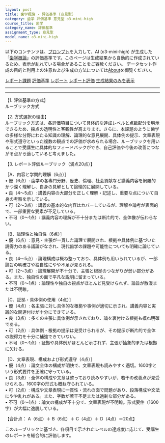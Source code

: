 ```yaml
---
layout: post
title: 歯学概論 - 評価基準 (意見型)
category: 歯学 評価基準 意見型 o3-mini-high
course_title: 歯学
category_name: 評価基準
assignment_type: 意見型
model_name: o3-mini-high
---
```


以下のコンテンツは、[プロンプト](https://github.com/takedatoshiyuki/synthetic_assignments/tree/main/generated/歯学/o3-mini-high/prompt_評価基準-意見型.md)を入力して、AI (o3-mini-high) が生成した「[歯学概論](/contents/歯学/)」の評価基準です。このページは生成結果から自動的に作成されているため、表示が乱れている場合があることをご容赦ください。
データセット作成の目的と利用上の注意および生成の方法については[About](/About)を御覧ください。

[レポート課題](../レポート課題-意見型)
[評価基準](../評価基準-意見型)
[レポート](../レポート-意見型)
[レポート評価](../レポート評価-意見型)
[生成結果のみを表示](https://github.com/takedatoshiyuki/synthetic_assignments/tree/main/generated/歯学/o3-mini-high/評価基準-意見型.md)
  

***
***
  
【1. 評価基準の方式】  
ルーブリック方式

【2. 方式選択の理由】  
ルーブリック方式は、各評価項目について具体的な達成レベルと点数配分を明示できるため、採点の透明性と客観性が高まります。さらに、本課題のように歯学の多様な分野にわたる知識の理解、論理的な意見展開、具体例の提示、文章表現や形式遵守といった複数の観点での評価が求められる場合、ルーブリックを用いることで受講生に具体的なフィードバックができ、自己評価や今後の改善につながる点から適していると考えました。

【3. レポート評価ルーブリック（満点20点）】

［A．内容と学問的理解（6点）］  
• 優（6点）: 歯学の各専門分野、歴史、倫理、社会貢献など講義内容を網羅的かつ深く理解し、自身の見解として論理的に展開している。  
• 良（4～5点）: 講義内容の大部分を正しく理解・記述し、重要な点について自身の考察を示している。  
• 可（2～3点）: 講義の基本的な内容はカバーしているが、理解や論考が表面的で、一部重要な要素が不足している。  
• 不可（0～1点）: 講義内容の理解が不十分または断片的で、全体像が伝わらない。

［B．論理性と独自性（6点）］  
• 優（6点）: 意見・主張が一貫した論理で展開され、根拠や具体例に基づいた説得力のある議論がなされ、現代歯学の課題や可能性についても明確に論じている。  
• 良（4～5点）: 論理構成は概ね整っており、具体例も用いられているが、一部論旨の明確さや独自性にやや不足が見られる。  
• 可（2～3点）: 論理展開が不十分で、主張と根拠のつながりが弱い部分がある。また、独自性の面で平凡な説明に留まっている。  
• 不可（0～1点）: 論理性や独自の視点がほとんど見受けられず、論旨が散漫または不明瞭。

［C．証拠・具体例の使用（4点）］  
• 優（4点）: 各主張に対し具体的な根拠や事例が適切に示され、講義内容と実践的な関連付けが十分にできている。  
• 良（3点）: 多くの主張に具体例が示されており、論を裏付ける根拠も概ね明確である。  
• 可（2点）: 具体例・根拠の提示は見受けられるが、その提示が断片的で全体の説得力を十分に補強できていない。  
• 不可（0～1点）: 証拠や具体例がほとんど示されず、主張が抽象的または根拠に欠ける。

［D．文章表現、構成および形式遵守（4点）］  
• 優（4点）: 論文全体の構成が明快で、文章表現も読みやすく適切。1600字という形式要件を正確に守っている。  
• 良（3点）: 全体の構成や文章は整っており読みやすいが、若干の改善点が見受けられる。1600字の形式も概ね守られている。  
• 可（2点）: 構成や文章表現に一貫性・流れの面で問題があり、段落構成や文法にやや乱れがある。また、字数が若干不足または過剰な部分がある。  
• 不可（0～1点）: 論文の構成が不十分で、文章表現が不明瞭。形式要件（1600字）が大幅に逸脱している。

【合計点： A（6点）＋ B（6点）＋ C（4点）＋ D（4点）＝20点】

このルーブリックに基づき、各項目で示されたレベルの達成度に応じて、受講生のレポートを総合的に評価します。
